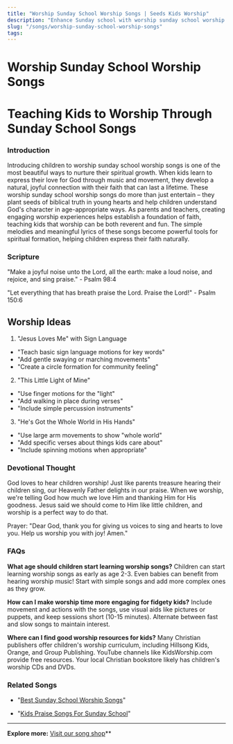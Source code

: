 ```yaml
---
title: "Worship Sunday School Worship Songs | Seeds Kids Worship"
description: "Enhance Sunday school with worship sunday school worship songs that teach faith through music. Educational worship resources for children."
slug: "/songs/worship-sunday-school-worship-songs"
tags:
---
```


# Worship Sunday School Worship Songs

# Teaching Kids to Worship Through Sunday School Songs

### Introduction
Introducing children to worship sunday school worship songs is one of the most beautiful ways to nurture their spiritual growth. When kids learn to express their love for God through music and movement, they develop a natural, joyful connection with their faith that can last a lifetime. These worship sunday school worship songs do more than just entertain – they plant seeds of biblical truth in young hearts and help children understand God's character in age-appropriate ways. As parents and teachers, creating engaging worship experiences helps establish a foundation of faith, teaching kids that worship can be both reverent and fun. The simple melodies and meaningful lyrics of these songs become powerful tools for spiritual formation, helping children express their faith naturally.

### Scripture
"Make a joyful noise unto the Lord, all the earth: make a loud noise, and rejoice, and sing praise." - Psalm 98:4

"Let everything that has breath praise the Lord. Praise the Lord!" - Psalm 150:6

## Worship Ideas
1. "Jesus Loves Me" with Sign Language
- "Teach basic sign language motions for key words"
- "Add gentle swaying or marching movements"
- "Create a circle formation for community feeling"

2. "This Little Light of Mine"
- "Use finger motions for the "light"
- "Add walking in place during verses"
- "Include simple percussion instruments"

3. "He's Got the Whole World in His Hands"
- "Use large arm movements to show "whole world"
- "Add specific verses about things kids care about"
- "Include spinning motions when appropriate"

### Devotional Thought
God loves to hear children worship! Just like parents treasure hearing their children sing, our Heavenly Father delights in our praise. When we worship, we're telling God how much we love Him and thanking Him for His goodness. Jesus said we should come to Him like little children, and worship is a perfect way to do that.

Prayer: "Dear God, thank you for giving us voices to sing and hearts to love you. Help us worship you with joy! Amen."

### FAQs
**What age should children start learning worship songs?**
Children can start learning worship songs as early as age 2-3. Even babies can benefit from hearing worship music! Start with simple songs and add more complex ones as they grow.

**How can I make worship time more engaging for fidgety kids?**
Include movement and actions with the songs, use visual aids like pictures or puppets, and keep sessions short (10-15 minutes). Alternate between fast and slow songs to maintain interest.

**Where can I find good worship resources for kids?**
Many Christian publishers offer children's worship curriculum, including Hillsong Kids, Orange, and Group Publishing. YouTube channels like KidsWorship.com provide free resources. Your local Christian bookstore likely has children's worship CDs and DVDs.

### Related Songs

- "[Best Sunday School Worship Songs](/songs/best-sunday-school-worship-songs/)"

- "[Kids Praise Songs For Sunday School](/songs/kids-praise-songs-for-sunday-school/)"

---

**Explore more:** [Visit our song shop](https://seedskidsworship.com/shop)**

<!-- Schema Markup -->
<script type="application/ld+json">
{
  "@context": "https://schema.org",
  "@type": "MusicRecording",
  "name": "Worship Sunday School Worship Songs",
  "byArtist": {
    "@type": "MusicGroup",
    "name": "Seeds Kids Worship"
  },
  "isFamilyFriendly": true,
  "url": "https://seedskidsworship.com/songs/worship-sunday-school-worship-songs/"
}
</script>